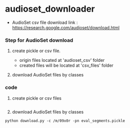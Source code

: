 # audioset_downloader

- AudioSet csv file download link : https://research.google.com/audioset/download.html


### Step for AudioSet download

1. create pickle or csv file.
   * origin files located at 'audioset_csv' folder
   * created files will be located at 'csv_files' folder

2. download AudioSet files by classes




### code

1. create pickle or csv files

```

```

2. download AudioSet files by classes

```
python download.py -c /m/09x0r -pn eval_segments.pickle
```

